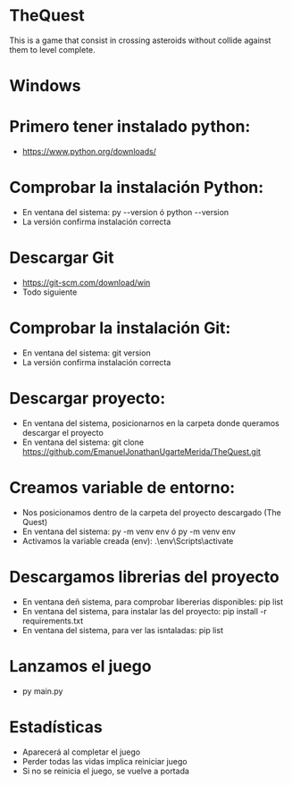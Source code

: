 # TheQuest
This is a game that consist in crossing asteroids without collide against them to level complete.

# Windows
# Primero tener instalado python: 
- https://www.python.org/downloads/

# Comprobar la instalación Python:
- En ventana del sistema: py --version ó python --version
- La versión confirma instalación correcta

# Descargar Git 
- https://git-scm.com/download/win
- Todo siguiente

# Comprobar la instalación Git:
- En ventana del sistema: git version
- La versión confirma instalación correcta

# Descargar proyecto:
- En ventana del sistema, posicionarnos en la carpeta donde queramos descargar el proyecto
- En ventana del sistema: git clone https://github.com/EmanuelJonathanUgarteMerida/TheQuest.git

# Creamos variable de entorno:
- Nos posicionamos dentro de la carpeta del proyecto descargado (The Quest)
- En ventana del sistema: py -m venv env ó py -m venv env
- Activamos la variable creada (env): .\env\Scripts\activate

# Descargamos librerias del proyecto
- En ventana deñ sistema, para comprobar libererias disponibles: pip list
- En ventana del sistema, para instalar las del proyecto: pip install -r requirements.txt
- En ventana del sistema, para ver las isntaladas: pip list

# Lanzamos el juego
- py main.py

# Estadísticas
- Aparecerá al completar el juego
- Perder todas las vidas implica reiniciar juego
- Si no se reinicia el juego, se vuelve a portada